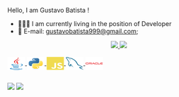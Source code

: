 Hello, I am Gustavo Batista !

- 👨🏻‍💻  I am currently living in the position of Developer 
- 📧  E-mail: gustavobatista999@gmail.com;

<div align="center">
  <a href="https://github.com/MandyFernades">
  <img height="180em" src="https://github-readme-stats.vercel.app/api?username=Gutizal&show_icons=true&theme=great-gatsby&include_all_commits=true&count_private=true"/>
  <img height="180em" src="https://github-readme-stats.vercel.app/api/top-langs/?username=Gutizal&layout=compact&langs_count=7&theme=dracula"/>
</div>
  
  <div style="display: inline_block"><br>
  <img align="center" alt="java-original" height="30" width="40" src="https://raw.githubusercontent.com/devicons/devicon/master/icons/java/java-original.svg">
  <img align="center" alt="Python" height="30" width="40" src="https://raw.githubusercontent.com/devicons/devicon/master/icons/python/python-original.svg">
  <img align="center" alt="Js" height="30" width="40" src="https://raw.githubusercontent.com/devicons/devicon/master/icons/javascript/javascript-plain.svg">
  <img align="center" alt="Mysql" height="30" width="40" src="https://raw.githubusercontent.com/devicons/devicon/master/icons/mysql/mysql-plain.svg">
  <img align="center" alt="Oracle" height="30" width="40" src="https://raw.githubusercontent.com/devicons/devicon/master/icons/oracle/oracle-original.svg">



</div>
  
  ##
  
  <div> 
  <a href = "mailto: gustavobatista999@gmail.com"><img src="https://img.shields.io/badge/Gmail-D14836?style=for-the-badge&logo=gmail&logoColor=white" target="white"></a>
  <a href="https://www.linkedin.com/in/gustavo-batista-3078711a3/" target="_blank"><img src="https://img.shields.io/badge/-LinkedIn-%230077B5?style=for-the-badge&logo=linkedin&logoColor=re" target="_blank"></a> 
 

</div>
 
